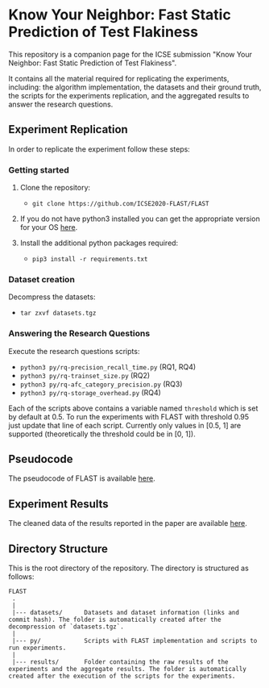 # Know Your Neighbor: Fast Static Prediction of Test Flakiness

This repository is a companion page for the ICSE submission "Know Your Neighbor: Fast Static Prediction of Test Flakiness".

It contains all the material required for replicating the experiments, including: the algorithm implementation, the datasets and their ground truth, the scripts for the experiments replication, and the aggregated results to answer the research questions.


Experiment Replication
---------------
In order to replicate the experiment follow these steps:

### Getting started

1. Clone the repository:
   - `git clone https://github.com/ICSE2020-FLAST/FLAST`
 
2. If you do not have python3 installed you can get the appropriate version for your OS [here](https://www.python.org/downloads/).

3. Install the additional python packages required:
   - `pip3 install -r requirements.txt`

### Dataset creation
Decompress the datasets:
   - `tar zxvf datasets.tgz`
   
### Answering the Research Questions
Execute the research questions scripts:
   - `python3 py/rq-precision_recall_time.py` (RQ1, RQ4)
   - `python3 py/rq-trainset_size.py` (RQ2)
   - `python3 py/rq-afc_category_precision.py` (RQ3)
   - `python3 py/rq-storage_overhead.py` (RQ4)

Each of the scripts above contains a variable named `threshold` which is set by default at 0.5.
To run the experiments with FLAST with threshold 0.95 just update that line of each script.
Currently only values in [0.5, 1] are supported (theoretically the threshold could be in [0, 1]).

Pseudocode
---------------
The pseudocode of FLAST is available [here](pseudocode/README.md).


Experiment Results
---------------
The cleaned data of the results reported in the paper are available [here](results/README.md).


Directory Structure
---------------
This is the root directory of the repository. The directory is structured as follows:

    FLAST
     .
     |
     |--- datasets/      Datasets and dataset information (links and commit hash). The folder is automatically created after the decompression of `datasets.tgz`.
     |
     |--- py/            Scripts with FLAST implementation and scripts to run experiments.
     |
     |--- results/       Folder containing the raw results of the experiments and the aggregate results. The folder is automatically created after the execution of the scripts for the experiments.
